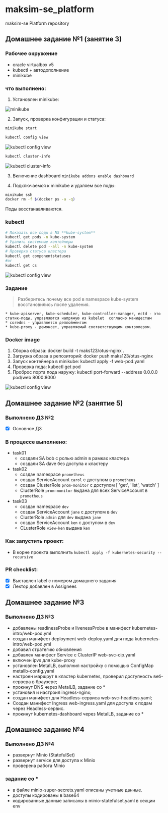 # maksim-se_platform
maksim-se Platform repository

## Домашнее задание №1 (занятие 3)

### Рабочее окружение
* oracle virtualbox v5
* kubectl + автодополнение
* minikube

###  что выполнено:
1. Установлен minikube:

![minikube](https://i.ibb.co/TB5Vd9C/hw1-screen01.png)

2. Запуск, проверка конфигурации и статуса:
```bash
minikube start
```
```bash
kubectl config view
```

![kubectl config view](https://i.ibb.co/vdGSxp9/Screenshot-from-2019-07-21-23-57-16.png)

```bash
kubectl cluster-info
```

![kubectl cluster-info](https://i.ibb.co/PNj92df/Screenshot-from-2019-07-21-23-58-14.png)

3. Включение dashboard `minikube addons enable dashboard`

4. Подключаемся к minikube и удаляем все поды:

```bash
minikube ssh
docker rm -f $(docker ps -a -q)
```

Поды восстанавливаются.

### kubectl
```bash
# Показать все поды в NS **kube-system**
kubectl get pods -n kube-system 
# Удалить системные контейнеры 
kubectl delete pod --all -n kube-system
# Проверка статуса кластера
kubectl get componentstatuses
#or
kubectl get cs
```

![kubectl config view](https://i.ibb.co/LJFCjyg/Screenshot-from-2019-07-22-00-16-20.png)

### Задание

> Разберитесь почему все pod в namespace kube-system восстановились после удаления.

	* kube-apiserver, kube-scheduler, kube-controller-manager, ectd - это статик-поды, управляются напрямую из kubelet  согласно манифестам
	* сoredns - управляется деплойментом
	* kube-proxy - демонсет, управляемый соответствующим контролером.

### Docker image
1. Сборка образа: docker build -t maks123/otus-nginx .
2. Загрузка образа в репозиторий: docker push maks123/otus-nginx
3. Запуск контейнера в minikube: kubectl apply -f web-pod.yaml
4. Проверка пода: kubectl get pod
5. Проброс порта пода наружу: kubectl port-forward --address 0.0.0.0 pod/web 8000:8000



![kubectl config view](https://i.ibb.co/jJdH0s5/Screenshot-from-2019-07-22-00-59-38.png)

## Домашнее задание №2 (занятие 5)

### Выполнено ДЗ №2

- [X] Основное ДЗ

###  В процессе выполнено:
 - task01
   - создали SA bob с ролью admin в рамках кластера
   - создали SA dave без доступа к кластеру
 - task02
   - создан namespace `prometheus`
   - создан ServiceAccount `carol` с доступом в `prometheus`
   - создан ClusterRole `prom-monitor` c доступом [ 'get', 'list', 'watch' ]
   - ClusterRole `prom-monitor` выдана для всех ServiceAccount в `prometheus`
 - task03
   - создан namespace `dev`
   - создан ServiceAccount `jane` с доступом в `dev`
   - ClusterRole `admin` для `dev` выдана `jane`
   - создан ServiceAccount `ken` с доступом в `dev`
   - CLusterRole `view-ken` выдана `ken`

### Как запустить проект:
 - В корне проекта выполнить `kubectl apply -f kubernetes-security --recursive`

### PR checklist:
 - [X] Выставлен label с номером домашнего задания
 - [X] Лектор добавлен в Assignees

## Домашнее задание №3

### Выполнено ДЗ №3
 - добавлены readinessProbe и livenessProbe в манифест kubernetes-intro/web-pod.yml 
 - создан манифест deployment web-deploy.yaml для пода kubernetes-intro/web-pod.yml 
 - добавил стратегию обновления
 - добавлен манифест Service с ClusterIP web-svc-cip.yaml
 - включен ipvs для kube-proxy
 - установлен MetalLB, выполнил настройку с помощью ConfigMap metallb-config.yaml
 - настроен маршрут в кластер kubernetes, проверил доступность веб-сервера в браузере;
 - прокинут DNS через MetalLB, задание со *
 - установил и настроил ingress-nginx;
 - создан манифест для Headless-сервиса web-svc-headless.yaml;
 - Создан манифест Ingress web-ingress.yaml для доступа к подам через Headless-сервис.
 - прокинут kubernetes-dashboard через MetalLB, задание со *

## Домашнее задание №4

### Выполнено ДЗ №4
 - развернут Minio (StatefulSet)
 - развернут service для доступа к Minio
 - проверена работа Minio
 
 ### задание со *
 - в файле minio-super-secrets.yaml описаны учетные данные.
 - доступы кодированы в base64
 - кодированные данные записаны в minio-statefulset.yaml в секции env